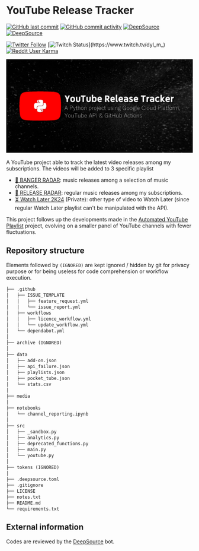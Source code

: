 # YouTube Release Tracker

[![GitHub last commit](https://img.shields.io/github/last-commit/Dyl-M/youtube_release_tracker?label=Last%20commit&style=flat-square)](https://github.com/Dyl-M/youtube_release_tracker/commits/main)
[![GitHub commit activity](https://img.shields.io/github/commit-activity/w/Dyl-M/youtube_release_tracker?label=Commit%20activity&style=flat-square)](https://github.com/Dyl-M/youtube_release_tracker/commits/main)
[![DeepSource](https://deepsource.io/gh/Dyl-M/youtube_release_tracker.svg/?label=active+issues&token=w_aZJJfhd5HPPLyXnDJkstmn)](https://deepsource.io/gh/Dyl-M/youtube_release_tracker/?ref=repository-badge)
[![DeepSource](https://deepsource.io/gh/Dyl-M/youtube_release_tracker.svg/?label=resolved+issues&token=w_aZJJfhd5HPPLyXnDJkstmn)](https://deepsource.io/gh/Dyl-M/youtube_release_tracker/?ref=repository-badge)

[![Twitter Follow](https://img.shields.io/twitter/follow/dyl_m_tweets?label=%40dyl_m_tweets&style=social)](https://twitter.com/dyl_m_tweets)
[![Twitch Status](https://img.shields.io/twitch/status/dyl_m_?logo=twitch&label=dyl_m_)](https://www.twitch.tv/dyl_m_)
[![Reddit User Karma](https://img.shields.io/reddit/user-karma/link/dyl_m?label=u%2Fdyl_m&style=social)](https://www.reddit.com/user/Dyl_M)

![Repository illustration](media/repo_illustration.png?raw=true "Repository illustration")

A YouTube project able to track the latest video releases among my subscriptions. The videos will be added to 3 
specific playlist

- [🚨 BANGER RADAR](https://www.youtube.com/playlist?list=PLOMUdQFdS-XOI8OIWV_Gx-SRhlCS9PKLn): music releases among a 
  selection of music channels.
- [📡 RELEASE RADAR](https://www.youtube.com/playlist?list=PLOMUdQFdS-XNe56Ot6KQmsR4cLT2ua9IC): regular music releases 
  among my subscriptions.
- [⏳ Watch Later 2K24](https://www.youtube.com/playlist?list=PLOMUdQFdS-XPfjAeBp5TuNDQmMoiJHdvB) (Private): other type of video to Watch Later (since regular Watch Later playlist can't be 
  manipulated with the API).

This project follows up the developments made in the [Automated YouTube Playlist](https://github.com/Dyl-M/auto_youtube_playlist) 
project, evolving on a smaller panel of YouTube channels with fewer fluctuations.

Repository structure
-------------

Elements followed by `(IGNORED)` are kept ignored / hidden by git for privacy purpose or for being useless for code 
comprehension or workflow execution.

```
├── .github
│   ├── ISSUE_TEMPLATE
│   │   ├── feature_request.yml
│   │   └── issue_report.yml
│   ├── workflows
│   │   ├── licence_workflow.yml
│   │   └── update_workflow.yml
│   └── dependabot.yml
│
├── archive (IGNORED)
│
├── data
│   ├── add-on.json
│   ├── api_failure.json
│   ├── playlists.json
│   ├── pocket_tube.json
│   └── stats.csv
│
├── media
│
├── notebooks
│   └── channel_reporting.ipynb
│
├── src
│   ├── _sandbox.py
│   ├── analytics.py
│   ├── deprecated_functions.py
│   ├── main.py
│   └── youtube.py
│
├── tokens (IGNORED)
│
├── .deepsource.toml
├── .gitignore
├── LICENSE
├── notes.txt
├── README.md
└── requirements.txt
```

External information
-------------

Codes are reviewed by the [DeepSource](https://deepsource.io/) bot.